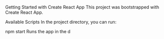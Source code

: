 Getting Started with Create React App
This project was bootstrapped with Create React App.

Available Scripts
In the project directory, you can run:

npm start
Runs the app in the d